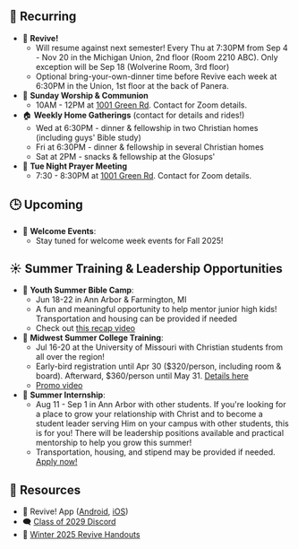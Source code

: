 ## 🔁 Recurring
- 🙌 **Revive!**
    - Will resume against next semester! Every Thu at 7:30PM from Sep 4 - Nov 20 in the Michigan Union, 2nd floor (Room 2210 ABC). Only exception will be Sep 18 (Wolverine Room, 3rd floor)
    - Optional bring-your-own-dinner time before Revive each week at 6:30PM in the Union, 1st floor at the back of Panera.
- 🙌 **Sunday Worship & Communion**
    - 10AM - 12PM at [1001 Green Rd](https://maps.app.goo.gl/oLEnSGYD7tf69Gjz7). Contact for Zoom details.
- 🏠 **Weekly Home Gatherings** (contact for details and rides!)
    - Wed at 6:30PM - dinner & fellowship in two Christian homes (including guys' Bible study)
    - Fri at 6:30PM - dinner & fellowship in several Christian homes
    - Sat at 2PM - snacks & fellowship at the Glosups'
- 🙏 **Tue Night Prayer Meeting**
    - 7:30 - 8:30PM at [1001 Green Rd](https://maps.app.goo.gl/oLEnSGYD7tf69Gjz7). Contact for Zoom details.

## 🕒 Upcoming
- 🎉 **Welcome Events**:
    - Stay tuned for welcome week events for Fall 2025!

## ☀️ Summer Training & Leadership Opportunities
- 🌳 **Youth Summer Bible Camp**:
    - Jun 18-22 in Ann Arbor & Farmington, MI
    - A fun and meaningful opportunity to help mentor junior high kids! Transportation and housing can be provided if needed
    - Check out [this recap video](https://drive.google.com/file/d/1crm1O6WD4HbCYs6uqmii09s38w_OtqeV/view?usp=drivesdk)
- 🙌 **Midwest Summer College Training**:
    - Jul 16-20 at the University of Missouri with Christian students from all over the region!
    - Early-bird registration until Apr 30 ($320/person, including room & board). Afterward, $360/person until May 31. [Details here](https://www.collegetraining.org/)
    - [Promo video](https://youtu.be/8ssqxBb_8mc?si=9J4VhCNNrwhSLplE)
- 🔨 **Summer Internship**:
    - Aug 11 - Sep 1 in Ann Arbor with other students. If you're looking for a place to grow your relationship with Christ and to become a student leader serving Him on your campus with other students, this is for you! There will be leadership positions available and practical mentorship to help you grow this summer!
    - Transportation, housing, and stipend may be provided if needed. [Apply now!](https://forms.gle/5uJM7E2NcvCwt6PKA)

## 📖 Resources
- 📱 Revive! App ([Android](https://play.google.com/store/apps/details?id=com.newandromo.dev2292363.app3300238&pcampaignid=web_share), [iOS](https://apps.apple.com/us/app/revive/id6473073801?platform=iphone))
- 🗨️ [Class of 2029 Discord](https://discord.gg/U2QwskUS)
- 📄 [Winter 2025 Revive Handouts](https://drive.google.com/drive/folders/1NNzmlFKc6CyKnoH7LbPYm6oF6j5LY5qO)
